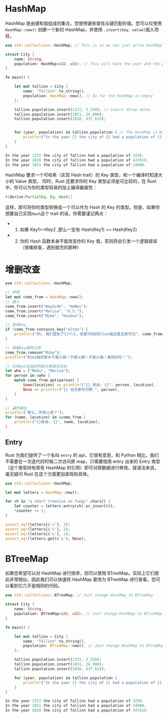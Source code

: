 # HashMap

HashMap 是由键和值组成的集合。您使用键来查找与键匹配的值。您可以仅使用 `HashMap::new()` 创建一个新的 HashMap，并使用 `.insert(key，value)`插入项目。

```rs
use std::collections::HashMap; // This is so we can just write HashMap instead of std::collections::HashMap every time

struct City {
    name: String,
    population: HashMap<u32, u32>, // This will have the year and the population for the year
}

fn main() {

    let mut tallinn = City {
        name: "Tallinn".to_string(),
        population: HashMap::new(), // So far the HashMap is empty
    };

    tallinn.population.insert(1372, 3_250); // insert three dates
    tallinn.population.insert(1851, 24_000);
    tallinn.population.insert(2020, 437_619);


    for (year, population) in tallinn.population { // The HashMap is HashMap<u32, u32> so it returns a two items each time
        println!("In the year {} the city of {} had a population of {}.", year, tallinn.name, population);
    }
}

In the year 1372 the city of Tallinn had a population of 3250.
In the year 2020 the city of Tallinn had a population of 437619.
In the year 1851 the city of Tallinn had a population of 24000.
```

HashMap 要求一个可哈希（实现 Hash trait）的 Key 类型，和一个编译时知道大小的 Value 类型。
同时，Rust 还要求你的 Key 类型必须是可比较的，在 Rust 中，你可以为你的类型轻易的加上编译器属性：

```rust
#[derive(PartialEq, Eq, Hash)]
```

这样，即可将你的类型转换成一个可以作为 Hash 的 Key 的类型。但是，如果你想要自己实现`Hash`这个 trait 的话，你需要谨记两点：

- 1. 如果 Key1==Key2 ,那么一定有 Hash(Key1) == Hash(Key2)
- 2. 你的 Hash 函数本身不能改变你的 Key 值，否则将会引发一个逻辑错误（很难排查，遇到就完的那种）

# 增删改查

```rs
use std::collections::HashMap;

// 声明
let mut come_from = HashMap::new();
// 插入
come_from.insert("WaySLOG", "HeBei");
come_from.insert("Marisa", "U.S.");
come_from.insert("Mike", "HuoGuo");

// 查找key
if !come_from.contains_key("elton") {
    println!("Oh, 我们查到了{}个人，但是可怜的Elton猫还是无家可归", come_from.len());
}

// 根据key删除元素
come_from.remove("Mike");
println!("Mike猫的家乡不是火锅！不是火锅！不是火锅！虽然好吃！");

// 利用get的返回判断元素是否存在
let who = ["MoGu", "Marisa"];
for person in &who {
    match come_from.get(person) {
        Some(location) => println!("{} 来自: {}", person, location),
        None => println!("{} 也无家可归啊.", person),
    }
}

// 遍历输出
println!("那么，所有人呢？");
for (name, location) in &come_from {
    println!("{}来自: {}", name, location);
}
```

## Entry

Rust 为我们提供了一个名叫 `entry` 的 api，它很有意思，和 Python 相比，我们不需要在一次迭代的时候二次访问原 map，只需要借用 entry 出来的 Entry 类型（这个类型持有原有 HashMap 的引用）即可对原数据进行修改。就语法来说，毫无疑问 Rust 在这个方面更加直观和具体。

```rust
use std::collections::HashMap;

let mut letters = HashMap::new();

for ch in "a short treatise on fungi".chars() {
    let counter = letters.entry(ch).or_insert(0);
    *counter += 1;
}

assert_eq!(letters[&'s'], 2);
assert_eq!(letters[&'t'], 3);
assert_eq!(letters[&'u'], 1);
assert_eq!(letters.get(&'y'), None);
```

# BTreeMap

如果您希望可以对 HashMap 进行排序，则可以使用 BTreeMap。实际上它们彼此非常相似，因此我们可以快速将 HashMap 更改为 BTreeMap 进行查看。您可以看到它几乎是相同的代码。

```rs
use std::collections::BTreeMap; // Just change HashMap to BTreeMap

struct City {
    name: String,
    population: BTreeMap<u32, u32>, // Just change HashMap to BTreeMap
}

fn main() {

    let mut tallinn = City {
        name: "Tallinn".to_string(),
        population: BTreeMap::new(), // Just change HashMap to BTreeMap
    };

    tallinn.population.insert(1372, 3_250);
    tallinn.population.insert(1851, 24_000);
    tallinn.population.insert(2020, 437_619);

    for (year, population) in tallinn.population {
        println!("In the year {} the city of {} had a population of {}.", year, tallinn.name, population);
    }
}

In the year 1372 the city of Tallinn had a population of 3250.
In the year 1851 the city of Tallinn had a population of 24000.
In the year 2020 the city of Tallinn had a population of 437619.
```
